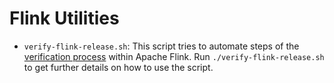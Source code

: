 # Flink Utilities

* `verify-flink-release.sh`: This script tries to automate steps of the [verification process](https://cwiki.apache.org/confluence/display/FLINK/Verifying+a+Flink+Release) within Apache Flink. Run `./verify-flink-release.sh` to get further details on how to use the script.

